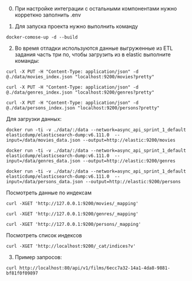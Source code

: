 0. При настройке интеграции с остальными компонентами нужно корреткно заполнить .env

1. Для запуска проекта нужно выполнить команду

`docker-comose-up -d --build`

2. Во время отладки используются данные выгруженные из ETL задания часть три по, чтобы загрузить из в elastic выполните команды:

`curl -X PUT -H "Content-Type: application/json" -d @./data/movies_index.json "localhost:9200/movies?pretty"`

`curl -X PUT -H "Content-Type: application/json" -d @./data/genres_index.json "localhost:9200/genres?pretty"`

`curl -X PUT -H "Content-Type: application/json" -d @./data/persons_index.json "localhost:9200/persons?pretty"` 

Для загрузки данных:

`docker run -ti -v ./data/:/data --network=async_api_sprint_1_default  elasticdump/elasticsearch-dump:v6.111.0  --input=/data/movies_data.json --output=http://elastic:9200/movies`

`docker run -ti -v ./data/:/data --network=async_api_sprint_1_default  elasticdump/elasticsearch-dump:v6.111.0  --input=/data/genres_data.json --output=http://elastic:9200/genres`

`docker run -ti -v ./data/:/data --network=async_api_sprint_1_default  elasticdump/elasticsearch-dump:v6.111.0  --input=/data/persons_data.json --output=http://elastic:9200/persons`


Посмотреть данные по индексам 

`curl -XGET 'http://127.0.0.1:9200/movies/_mapping'`

`curl -XGET 'http://127.0.0.1:9200/genres/_mapping'`

`curl -XGET 'http://127.0.0.1:9200/persons/_mapping'`

Посмотреть список индексов

`curl -XGET 'http://localhost:9200/_cat/indices?v'`


3. Пример запросов:

`curl http://localhost:80/api/v1/films/6ecc7a32-14a1-4da8-9881-bf81f0f09897`
